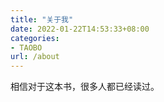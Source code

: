 ```yaml
---
title: "关于我"
date: 2022-01-22T14:53:33+08:00
categories:
- TAOBO
url: /about
---
```

相信对于这本书，很多人都已经读过。
<!--more-->
